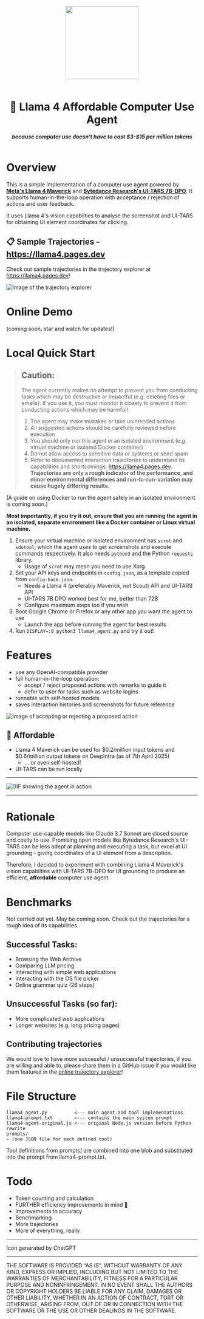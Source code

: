 <div align="center"> <img src="img/icon.png" width="192"/> </div>

<br>

<h1 align="center">
🤑 Llama 4 Affordable Computer Use Agent
</h1>

<div align="center">
<b><i>because computer use doesn't have to cost $3-$15 per million tokens</i></b>
</div>

<br>

# Overview

This is a simple implementation of a computer use agent powered by [**Meta's Llama 4 Maverick**](https://ai.meta.com/blog/llama-4-multimodal-intelligence/) and [**Bytedance Research's UI-TARS 7B-DPO**](https://github.com/bytedance/UI-TARS). It supports human-in-the-loop operation with acceptance / rejection of actions and user feedback.

It uses Llama 4's vision capabilties to analyse the screenshot and UI-TARS for obtaining UI element coordinates for clicking.

## 📋 Sample Trajectories - https://llama4.pages.dev

Check out sample trajectories in the trajectory explorer at https://llama4.pages.dev!

![Image of the trajectory explorer](img/explorer.png)

# Online Demo

(coming soon, star and watch for updates!)

# Local Quick Start

> ## **Caution:**
>
> The agent currently makes no attempt to prevent you from conducting tasks which may be destructive or impactful (e.g. deleting files or emails). If you use it, you must monitor it closely to prevent it from conducting actions which may be harmful!
> 1. The agent may make mistakes or take unintended actions 
> 2. All suggested actions should be carefully reviewed before execution
> 3. You should only run this agent in an isolated environment (e.g. virtual machine or isolated Docker container)
> 4. Do not allow access to sensitive data or systems or send spam
> 5. Refer to documented interaction trajectories to understand its capabilities and shortcomings: https://llama4.pages.dev. **Trajectories are only a rough indicator of the performance, and minor environmental differences and run-to-run-variation may cause hugely differing results.**

(A guide on using Docker to run the agent safely in an isolated environment is coming soon.)

**Most importantly, if you try it out, ensure that you are running the agent in an isolated, separate environment like a Docker container or Linux virtual machine.**

1. Ensure your virtual machine or isolated environment has `scrot` and `xdotool`, which the agent uses to get screenshots and execute commands respectively. It also needs `python3` and the Python `requests` library.
   - Usage of `scrot` may mean you need to use Xorg
2. Set your API keys and endpoints in `config.json`, as a template copied from `config-base.json`.
   - Needs a Llama 4 (preferably Maverick, not Scout) API and UI-TARS API
   - UI-TARS 7B DPO worked best for me, better than 72B
   - Configure maximum steps too if you wish
3. Boot Google Chrome or Firefox or any other app you want the agent to use
   - Launch the app before running the agent for best results
4. Run `DISPLAY=:0 python3 llama4_agent.py` and try it out!

# Features

- use any OpenAI-compatible provider
- full human-in-the-loop operation:
  - accept / reject proposed actions with remarks to guide it
  - defer to user for tasks such as website logins
- runnable with self-hosted models
- saves interaction histories and screenshots for future reference

![Image of accepting or rejecting a proposed action](img/accept-reject.png)

## 🤑 Affordable
- Llama 4 Maverick can be used for $0.2/million input tokens and $0.6/million output tokens on DeepInfra (as of 7th April 2025)
  - ... or even self-hosted!
- UI-TARS can be run locally

---

![GIF showing the agent in action](img/demo.gif)

---

# Rationale

Computer use-capable models like Claude 3.7 Sonnet are closed source and costly to use. Promising open models like Bytedance Research's UI-TARS can be less adept at planning and executing a task, but excel at UI grounding - giving coordinates of a UI element from a description.

Therefore, I decided to experiment with combining Llama 4 Maverick's vision capabilties with UI-TARS 7B-DPO for UI grounding to produce an efficient, **affordable** computer use agent.

# Benchmarks

Not carried out yet. May be coming soon. Check out the trajectories for a rough idea of its capabilities.

## Successful Tasks:
- Browsing the Web Archive
- Comparing LLM pricing
- Interacting with simple web applications
- Interacting with the OS file picker
- Online grammar quiz (26 steps)

## Unsuccessful Tasks (so far):
- More complicated web applications
- Longer websites (e.g. long pricing pages)

## Contributing trajectories
We would love to have more successful / unsuccessful trajectories, if you are willing and able to, please share them in a GitHub issue if you would like them featured in the [online trajectory explorer](https://llama4.pages.dev)!

# File Structure

```
llama4_agent.py          <--- main agent and tool implementations
llama4-prompt.txt        <--- contains the main system prompt
llama4-agent-original.js <--- original Node.js version before Python rewrite
prompts/
- (one JSON file for each defined tool)
```

Tool definitions from prompts/ are combined into one blob and substituted into the prompt from llama4-prompt.txt.

# Todo

- Token counting and calculation
- FURTHER efficiency improvements in mind 🤯
- Improvements to accuracy
- Benchmarking
- More trajectories
- More of everything, really

---

Icon generated by ChatGPT

---

THE SOFTWARE IS PROVIDED “AS IS”, WITHOUT WARRANTY OF ANY KIND, EXPRESS OR IMPLIED, INCLUDING BUT NOT LIMITED TO THE WARRANTIES OF MERCHANTABILITY, FITNESS FOR A PARTICULAR PURPOSE AND NONINFRINGEMENT. IN NO EVENT SHALL THE AUTHORS OR COPYRIGHT HOLDERS BE LIABLE FOR ANY CLAIM, DAMAGES OR OTHER LIABILITY, WHETHER IN AN ACTION OF CONTRACT, TORT OR OTHERWISE, ARISING FROM, OUT OF OR IN CONNECTION WITH THE SOFTWARE OR THE USE OR OTHER DEALINGS IN THE SOFTWARE.
